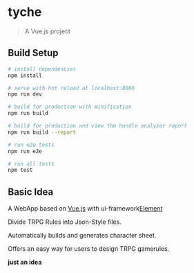 # tyche

> A Vue.js project

## Build Setup

``` bash
# install dependencies
npm install

# serve with hot reload at localhost:8080
npm run dev

# build for production with minification
npm run build

# build for production and view the bundle analyzer report
npm run build --report

# run e2e tests
npm run e2e

# run all tests
npm test
```

## Basic Idea

A WebApp based on [Vue.js](https://vuejs.org/) with ui-framework[Element](http://element.eleme.io/#/zh-CN)

Divide  TRPG Rules into Json-Style files.

Automatically builds and generates character sheet.

Offers an easy way for users to design TRPG gamerules.

**just an idea**

